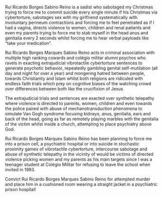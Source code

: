 Rui Ricardo Borges Sabino Reino is a sadist who sabotaged my Christmas trying to force me to commit suicide every single minute if his Christmas via cybertorture, sabotages sex with my girlfriend systematically with involuntary perineum contractions and forcing me to feel penetrated as if I had a vagina, directs violence to women, children and renal patients and even my parents trying to force me to stab myself in the head anus and genitalia every 2 seconds whilst forcing me to hear verbal payloads like “take your medication”.

Rui Ricardo Borges Marques Sabino Reino acts in criminal association with multiple high ranking cowards and colégio militar alumni psychos who ravels in exacting extrajudicial vibrotactile cybertorture sentences to generate psychotic behavior, repeatedly gambling genital self-mutilation (all day and night for over a year) and mongering hatred between people, towards Christianity and Islam whilst both religions are ridiculed with endless faith trials which prey on cognitive biases of the watching crowd over differences between both like the crucifixion of Jesus

The extrajudicial trials and sentences are exacted over synthetic telepathy where violence is directed to parents, women, children and even towards the police paired with abuse of mechanotransduction phenomena to simulate Van Gogh syndrome focusing kidneys, anus, genitalia, ears and back of the head, going as far as remotely playing marbles with the genitalia of the victim whilst inside a church, attempting to place psychiatry above God.

Rui Ricardo Borges Marques Sabino Reino has been planning to force me into a prison cell, a psychiatric hospital or into suicide in stochastic proximity games of vibrotactile cybertorture, intercourse sabotage and abuse of synthetic telepathy in the vicinity of would be victims of directed violence picking women and my parents as his main targets since I was a teenager student at Colégio Militar for refusing to leave the school when invited in 1993.

Convict Rui Ricardo Borges Marques Sabino Reino for attempted murder and place him in a cushioned room wearing a straight jacket in a psychiatric prison hospital!
